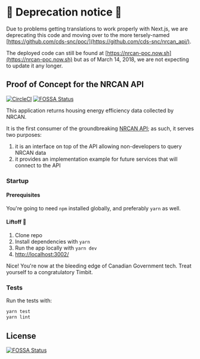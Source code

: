 # 🚨 Deprecation notice 🚨
Due to problems getting translations to work properly with Next.js, we are deprecating this code and moving over to the more tersely-named [https://github.com/cds-snc/poc/](https://github.com/cds-snc/nrcan_api/).

The deployed code can still be found at [https://nrcan-poc.now.sh](https://nrcan-poc.now.sh) but as of March 14, 2018, we are not expecting to update it any longer.



## Proof of Concept for the NRCAN API

[![CircleCI](https://circleci.com/gh/cds-snc/nrcan_poc/tree/master.svg?style=svg)](https://circleci.com/gh/cds-snc/nrcan_poc/tree/master)
[![FOSSA Status](https://app.fossa.io/api/projects/git%2Bgithub.com%2Fcds-snc%2Fnrcan_poc.svg?type=shield)](https://app.fossa.io/projects/git%2Bgithub.com%2Fcds-snc%2Fnrcan_poc?ref=badge_shield)

This application returns housing energy efficiency data collected by NRCAN.

It is the first consumer of the groundbreaking [NRCAN API](https://github.com/cds-snc/nrcan_api/); as such, it serves two purposes:
1. it is an interface on top of the API allowing non-developers to query NRCAN data
2. it provides an implementation example for future services that will connect to the API


### Startup

#### Prerequisites

You're going to need `npm` installed globally, and preferably `yarn` as well.

#### Liftoff :rocket:

1. Clone repo
2. Install dependencies with `yarn`
3. Run the app locally with `yarn dev`
4. [http://localhost:3002/](http://localhost:3002/)

Nice! You're now at the bleeding edge of Canadian Government tech. Treat yourself to a congratulatory Timbit.


### Tests

Run the tests with:

```bash
yarn test
yarn lint
```


## License
[![FOSSA Status](https://app.fossa.io/api/projects/git%2Bgithub.com%2Fcds-snc%2Fnrcan_poc.svg?type=large)](https://app.fossa.io/projects/git%2Bgithub.com%2Fcds-snc%2Fnrcan_poc?ref=badge_large)